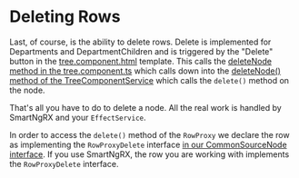 # Deleting Rows

Last, of course, is the ability to delete rows. Delete is implemented for Departments and DepartmentChildren and is triggered by the "Delete" button in the [tree.component.html](https://github.com/DaveMBush/SmartNgRX/blob/main/apps/demo-ngrx-classic/src/app/shared/components/tree/tree.component.html#L127-L134) template. This calls the [deleteNode method in the tree.component.ts](https://github.com/DaveMBush/SmartNgRX/blob/main/apps/demo-ngrx-classic/src/app/shared/components/tree/tree.component.ts#L126-L128) which calls down into the [deleteNode() method of the TreeComponentService](https://github.com/DaveMBush/SmartNgRX/blob/main/apps/demo-ngrx-classic/src/app/shared/components/tree/tree-component.service.ts#L126-L131) which calls the `delete()` method on the node.

That's all you have to do to delete a node. All the real work is handled by SmartNgRX and your `EffectService`.

In order to access the `delete()` method of the `RowProxy` we declare the row as implementing the `RowProxyDelete` interface [in our CommonSourceNode interface](https://github.com/DaveMBush/SmartNgRX/blob/main/apps/demo-ngrx-classic/src/app/shared/components/tree/common-source-node.interface.ts). If you use SmartNgRX, the row you are working with implements the `RowProxyDelete` interface.
